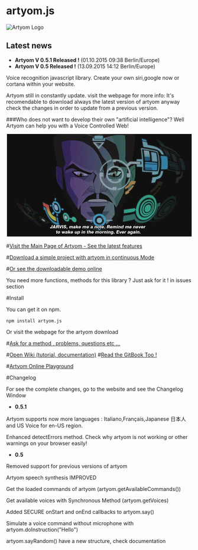 # artyom.js

![Artyom Logo](https://raw.githubusercontent.com/sdkcarlos/artyom.js/master/src/images/artyomjs-logo.png)

## Latest news


- **Artyom V 0.5.1 Released !** (01.10.2015 09:38 Berlin/Europe)
- **Artyom V 0.5 Released !** (13.09.2015 14:12 Berlin/Europe)

Voice recognition javascript library. Create your own siri,google now or cortana within your website.

Artyom still in constantly update.
visit the webpage for more info:
It's recomendable to download always the latest version of artyom anyway check the changes in order to update from a previous version.

###Who does not want to develop their own "artificial intelligence"? Well Artyom can help you with a Voice Controlled Web!

<p align="center">
  <img src="https://raw.githubusercontent.com/sdkcarlos/sdkcarlos.github.io/d46abc3b00c548fec3439282f89a7516b005c178/sites/artyom-resources/images/artyom-ironman.gif" alt="Artyom example use"/>
</p>
 

#[Visit the Main Page of Artyom - See the latest features](http://sdkcarlos.github.io/sites/artyom.html)

#[Download a simple project with artyom in continuous Mode](https://github.com/sdkcarlos/sdkcarlos.github.io/raw/master/demo-sites/artyom-continuous-demo.zip)


#[Or see the downloadable demo online](https://sdkcarlos.github.io/demo-sites/artyom-demo-continuous.html)

You need more functions, methods for this library ? Just ask for it ! in issues section

#Install
 
You can get it on npm.

```shell
npm install artyom.js
```
Or visit the webpage for the artyom download


#[Ask for a method , problems, questions etc ...](https://github.com/sdkcarlos/artyom.js/issues)


#[Open Wiki (tutorial, documentation)](https://github.com/sdkcarlos/artyom.js/wiki)
#[Read the GitBook Too !](https://sdkcarlos.gitbooks.io/artyom/content/index.html)



#[Artyom Online Playground](https://sdkcarlos.github.io/sites/artyomplayground.html)


#Changelog

For see the complete changes, go to the website and see the Changelog Window

- **0.5.1**

Artyom supports now more languages : Italiano,Français,Japanese 日本人 and US Voice for en-US region.

Enhanced detectErrors method. Check why artyom is not working or other warnings on your browser easily!

- **0.5**

Removed support for previous versions of artyom

Artyom speech synthesis IMPROVED

Get the loaded commands of artyom (artyom.getAvailableCommands())

Get available voices with Synchronous Method (artyom.getVoices)

Added SECURE onStart and onEnd callbacks to artyom.say()

Simulate a voice command without microphone with artyom.doInstruction("Hello")

artyom.sayRandom() have a new structure, check documentation
